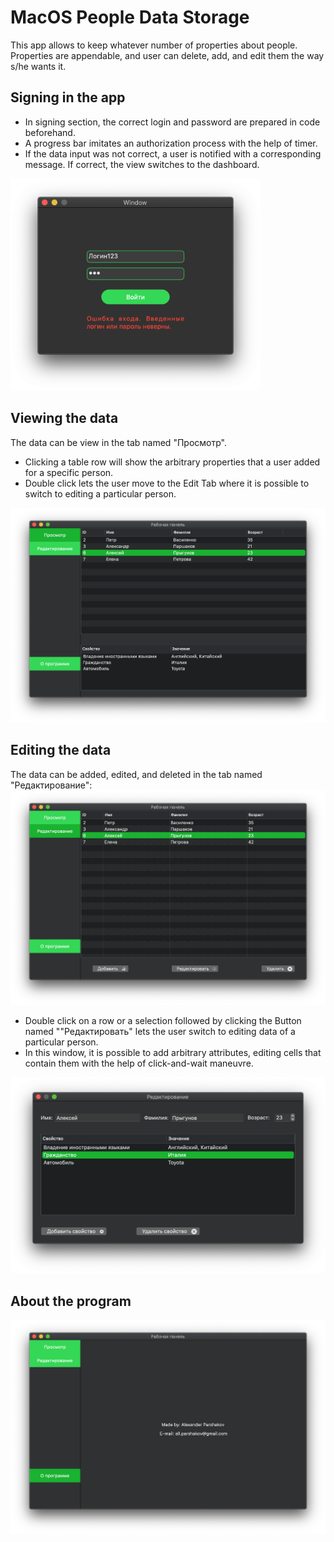 # MacOS People Data Storage
This app allows to keep whatever number of properties about people. Properties are appendable, and user can delete, add, and edit them the way s/he wants it. 

## Signing in the app
* In signing section, the correct login and password are prepared in code beforehand. 
* A progress bar imitates an authorization process with the help of timer. 
* If the data input was not correct, a user is notified with a corresponding message. If correct, the view switches to the dashboard.

<img src="Images/Signing in.png" width= 400> 

## Viewing the data
The data can be view in the tab named "Просмотр". 
* Clicking a table row will show the arbitrary properties that a user added for a specific person. 
* Double click lets the user move to the Edit Tab where it is possible to switch to editing a particular person.
<img src="Images/Viewing.png" width= 600> 

## Editing the data
The data can be added, edited, and deleted in the tab named "Редактирование":
<img src="Images/Pre-editing.png" width= 600> 

* Double click on a row or a selection followed by clicking the Button named ""Редактировать" lets the user switch to editing data of a particular person.
* In this window, it is possible to add arbitrary attributes, editing cells that contain them with the help of click-and-wait maneuvre.
<img src="Images/Editing.png" width= 600> 

## About the program
<img src="Images/Program Info.png" width= 600> 
